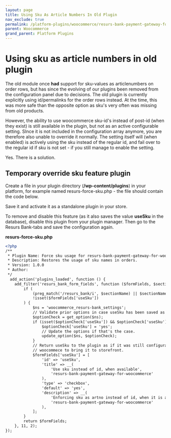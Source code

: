 ```yaml
---
layout: page
title: Using Sku As Article Numbers In Old Plugin
nav_exclude: true
permalink: /platform-plugins/woocommerce/resurs-bank-payment-gateway-for-woocommerce--v2-2--resurs-checkout---simplified-flow/using-sku-as-article-numbers-in-old-plugin/
parent: Woocommerce
grand_parent: Platform Plugins
---
```


# Using sku as article numbers in old plugin 
The old module once **had** support for sku-values as articlenumbers on
order rows, but has since the evolving of our plugins been removed from
the configuration panel due to decisions. The old plugin is currently
explicitly using id/permalinks for the order rows instead. At the time,
this was more safe than the opposite option as sku's very often was
missing from old products.

However, the ability to use woocommerce sku-id's instead of post-id
(when they exist) is still available in the plugin, but not as an active
configurable setting. SInce it is not included in the configuration
array anymore, you are therefore also unable to override it normally.
The setting itself will (when enabled) is actively using the sku instead
of the regular id, and fail over to the regular id if sku is not set -
if you still manage to enable the setting.

Yes. There is a solution.

## Temporary override sku feature plugin
Create a file in your plugin directory (**/wp-content/plugins**) in your
platform, for example named resurs-force-sku.php - the file should
contain the code below.

Save it and activate it as a standalone plugin in your store.

To remove and disable this feature (as it also saves the value
**useSku** in the database), disable this plugin from your plugin
manager. Then go to the Resurs Bank-tabs and save the configuration
again.

**resurs-force-sku.php**
```xml
<?php
/**
 * Plugin Name: Force sku usage for resurs-bank-payment-gateway-for-woocommerce (v2.2.105 and above)
 * Description: Restores the usage of sku names in orders.
 * Version: 1.0.0
 * Author:
 */
  add_action('plugins_loaded', function () {
    add_filter('resurs_bank_form_fields', function ($formFields, $sectionName) {
        if (
            (preg_match('/resurs_bank/i', $sectionName) || $sectionName === 'defaults') &&
            !isset($formFields['useSku'])
        ) {
            $ns = 'woocommerce_resurs-bank_settings';
            // Validate prior options in case useSku has been saved as disabled.
            $optionCheck = get_option($ns);
            if (isset($optionCheck['useSku']) && $optionCheck['useSku'] === 'no') {
                $optionCheck['useSku'] = 'yes';
                // Update the options if that's the case.
                update_option($ns, $optionCheck);
            }
            // Return useSku to the plugin as if it was still configurable, to convince
            // woocommece to bring it to storefront.
            $formFields['useSku'] = [
                'id' => 'useSku',
                'title' => __(
                    'Use sku instead of id, when available',
                    'resurs-bank-payment-gateway-for-woocommerce'
                ),
                'type' => 'checkbox',
                'default' => 'yes',
                'description' => __(
                    'Enforcing sku as artno instead of id, when it is available.',
                    'resurs-bank-payment-gateway-for-woocommerce'
                ),
            ];
        }
        return $formFields;
    }, 11, 2);
});
```
